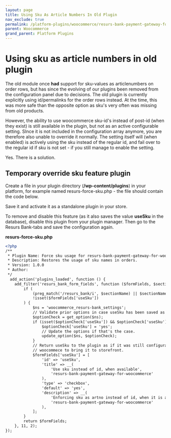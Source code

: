 ```yaml
---
layout: page
title: Using Sku As Article Numbers In Old Plugin
nav_exclude: true
permalink: /platform-plugins/woocommerce/resurs-bank-payment-gateway-for-woocommerce--v2-2--resurs-checkout---simplified-flow/using-sku-as-article-numbers-in-old-plugin/
parent: Woocommerce
grand_parent: Platform Plugins
---
```


# Using sku as article numbers in old plugin 
The old module once **had** support for sku-values as articlenumbers on
order rows, but has since the evolving of our plugins been removed from
the configuration panel due to decisions. The old plugin is currently
explicitly using id/permalinks for the order rows instead. At the time,
this was more safe than the opposite option as sku's very often was
missing from old products.

However, the ability to use woocommerce sku-id's instead of post-id
(when they exist) is still available in the plugin, but not as an active
configurable setting. SInce it is not included in the configuration
array anymore, you are therefore also unable to override it normally.
The setting itself will (when enabled) is actively using the sku instead
of the regular id, and fail over to the regular id if sku is not set -
if you still manage to enable the setting.

Yes. There is a solution.

## Temporary override sku feature plugin
Create a file in your plugin directory (**/wp-content/plugins**) in your
platform, for example named resurs-force-sku.php - the file should
contain the code below.

Save it and activate it as a standalone plugin in your store.

To remove and disable this feature (as it also saves the value
**useSku** in the database), disable this plugin from your plugin
manager. Then go to the Resurs Bank-tabs and save the configuration
again.

**resurs-force-sku.php**
```xml
<?php
/**
 * Plugin Name: Force sku usage for resurs-bank-payment-gateway-for-woocommerce (v2.2.105 and above)
 * Description: Restores the usage of sku names in orders.
 * Version: 1.0.0
 * Author:
 */
  add_action('plugins_loaded', function () {
    add_filter('resurs_bank_form_fields', function ($formFields, $sectionName) {
        if (
            (preg_match('/resurs_bank/i', $sectionName) || $sectionName === 'defaults') &&
            !isset($formFields['useSku'])
        ) {
            $ns = 'woocommerce_resurs-bank_settings';
            // Validate prior options in case useSku has been saved as disabled.
            $optionCheck = get_option($ns);
            if (isset($optionCheck['useSku']) && $optionCheck['useSku'] === 'no') {
                $optionCheck['useSku'] = 'yes';
                // Update the options if that's the case.
                update_option($ns, $optionCheck);
            }
            // Return useSku to the plugin as if it was still configurable, to convince
            // woocommece to bring it to storefront.
            $formFields['useSku'] = [
                'id' => 'useSku',
                'title' => __(
                    'Use sku instead of id, when available',
                    'resurs-bank-payment-gateway-for-woocommerce'
                ),
                'type' => 'checkbox',
                'default' => 'yes',
                'description' => __(
                    'Enforcing sku as artno instead of id, when it is available.',
                    'resurs-bank-payment-gateway-for-woocommerce'
                ),
            ];
        }
        return $formFields;
    }, 11, 2);
});
```
